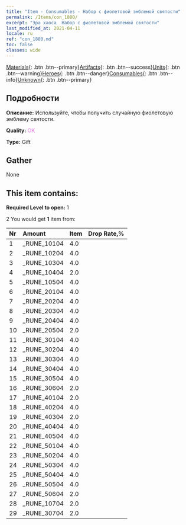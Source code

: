 ```yaml
---
title: "Item - Consumables - Набор с фиолетовой эмблемой святости"
permalink: /Items/con_1880/
excerpt: "Эра хаоса  Набор с фиолетовой эмблемой святости"
last_modified_at: 2021-04-11
locale: ru
ref: "con_1880.md"
toc: false
classes: wide
---
```

 [Materials](/ru/Items/){: .btn .btn--primary}[Artifacts](/ru/Items/Artifacts/){: .btn .btn--success}[Units](/ru/Items/Units/){: .btn .btn--warning}[Heroes](/ru/Items/Heroes/){: .btn .btn--danger}[Consumables](/ru/Items/Consumables/){: .btn .btn--info}[Unknown](/ru/Items/Unknown/){: .btn .btn--primary}

## Подробности
 **Описание:** Используйте, чтобы получить случайную фиолетовую эмблему святости.

 **Quality:** <span style="color: #DA70D6">OK</span>

 **Type:** Gift

## Gather

  None

## This item contains:

 **Required Level to open:** 1

 2 You would get **1** item  from:

  | Nr | Amount |     Item    | Drop Rate,% |
  |:---|:-------|:------------|:---------:|
  | 1 | _RUNE_10104 | 4.0 | 
  | 2 | _RUNE_10204 | 4.0 | 
  | 3 | _RUNE_10304 | 4.0 | 
  | 4 | _RUNE_10404 | 2.0 | 
  | 5 | _RUNE_10504 | 4.0 | 
  | 6 | _RUNE_20104 | 4.0 | 
  | 7 | _RUNE_20204 | 4.0 | 
  | 8 | _RUNE_20304 | 4.0 | 
  | 9 | _RUNE_20404 | 4.0 | 
  | 10 | _RUNE_20504 | 2.0 | 
  | 11 | _RUNE_30104 | 4.0 | 
  | 12 | _RUNE_30204 | 4.0 | 
  | 13 | _RUNE_30304 | 4.0 | 
  | 14 | _RUNE_30404 | 4.0 | 
  | 15 | _RUNE_30504 | 4.0 | 
  | 16 | _RUNE_30604 | 2.0 | 
  | 17 | _RUNE_40104 | 2.0 | 
  | 18 | _RUNE_40204 | 4.0 | 
  | 19 | _RUNE_40304 | 2.0 | 
  | 20 | _RUNE_40404 | 4.0 | 
  | 21 | _RUNE_40504 | 4.0 | 
  | 22 | _RUNE_50104 | 4.0 | 
  | 23 | _RUNE_50204 | 4.0 | 
  | 24 | _RUNE_50304 | 4.0 | 
  | 25 | _RUNE_50404 | 4.0 | 
  | 26 | _RUNE_50504 | 4.0 | 
  | 27 | _RUNE_50604 | 2.0 | 
  | 28 | _RUNE_10704 | 2.0 | 
  | 29 | _RUNE_30704 | 2.0 | 
